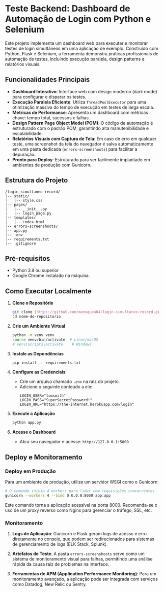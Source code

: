 # Teste Backend: Dashboard de Automação de Login com Python e Selenium

Este projeto implementa um dashboard web para executar e monitorar testes de login simultâneos em uma aplicação de exemplo. Construído com Python, Flask e Selenium, a ferramenta demonstra práticas profissionais de automação de testes, incluindo execução paralela, design patterns e relatórios visuais.

## Funcionalidades Principais

-   **Dashboard Interativo**: Interface web com design moderno (dark mode) para configurar e disparar os testes.
-   **Execução Paralela Eficiente**: Utiliza `ThreadPoolExecutor` para uma otimização massiva do tempo de execução em testes de larga escala.
-   **Métricas de Performance**: Apresenta um dashboard com métricas chave: tempo total, sucessos e falhas.
-   **Design Pattern Page Object Model (POM)**: O código de automação é estruturado com o padrão POM, garantindo alta manutenibilidade e escalabilidade.
-   **Relatórios Visuais com Captura de Tela**: Em caso de erro em qualquer teste, uma screenshot da tela do navegador é salva automaticamente em uma pasta dedicada (`errors-screenshoots`) para facilitar a depuração.
-   **Pronto para Deploy**: Estruturado para ser facilmente implantado em ambientes de produção com Gunicorn.

## Estrutura do Projeto

```
/login_simultaneo-record/
|-- static/
|   |-- style.css
|-- pages/
|   |-- __init__.py
|   |-- login_page.py
|-- templates/
|   |-- index.html
|-- errors-screenshoots/  
|-- app.py
|-- .env                   
|-- requirements.txt
|-- .gitignore            
```

## Pré-requisitos

-   Python 3.8 ou superior
-   Google Chrome instalado na máquina.

## Como Executar Localmente

1.  **Clone o Repositório**
    ```bash
    git clone [https://github.com/mansque404/login-simultaneo-record.git](https://github.com/mansque404/login-simultaneo-record.git)
    cd nome-do-repositorio
    ```

2.  **Crie um Ambiente Virtual**
    ```bash
    python -m venv venv
    source venv/bin/activate  # Linux/macOS
    # venv\Scripts\activate    # Windows
    ```

3.  **Instale as Dependências**
    ```bash
    pip install -r requirements.txt
    ```

4.  **Configure as Credenciais**
    * Crie um arquivo chamado `.env` na raiz do projeto.
    * Adicione o seguinte conteúdo a ele:
        ```.env
        LOGIN_USER="tomsmith"
        LOGIN_PASS="SuperSecretPassword!"
        LOGIN_URL="https://the-internet.herokuapp.com/login"
        ```

5.  **Execute a Aplicação**
    ```bash
    python app.py
    ```

6.  **Acesse o Dashboard**
    * Abra seu navegador e acesse: `http://127.0.0.1:5000`

## Deploy e Monitoramento

### **Deploy em Produção**

Para um ambiente de produção, utilize um servidor WSGI como o Gunicorn:

```bash
# O comando inicia 4 workers para lidar com requisições concorrentes
gunicorn --workers 4 --bind 0.0.0.0:8000 app:app
```
Este comando torna a aplicação acessível na porta 8000. Recomenda-se o uso de um proxy reverso como Nginx para gerenciar o tráfego, SSL, etc.

### **Monitoramento**

1.  **Logs de Aplicação**: Gunicorn e Flask geram logs de acesso e erro diretamente no console, que podem ser redirecionados para sistemas de gerenciamento de logs (ELK Stack, Splunk).

2.  **Artefatos de Teste**: A pasta `errors-screenshoots` serve como um sistema de monitoramento visual para falhas, permitindo uma análise rápida da causa raiz de problemas na interface.

3.  **Ferramentas de APM (Application Performance Monitoring)**: Para um monitoramento avançado, a aplicação pode ser integrada com serviços como Datadog, New Relic ou Sentry.
